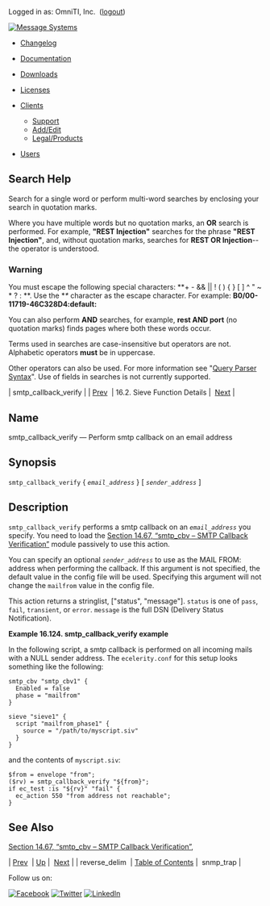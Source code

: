 Logged in as: OmniTI, Inc.  ([logout](https://support.messagesystems.com/logout.php))

[![Message Systems](https://support.messagesystems.com/images/ms-white205.png)](https://support.messagesystems.com/start.php) 

*   [Changelog](https://support.messagesystems.com/start.php?show=changelog)
*   [Documentation](https://support.messagesystems.com/docs/)
*   [Downloads](https://support.messagesystems.com/start.php)

*   [Licenses](https://support.messagesystems.com/license_summary.php)
*   <a href="">Clients</a>
    *   [Support](https://support.messagesystems.com/cs.php)
    *   [Add/Edit](https://support.messagesystems.com/edit_client.php)
    *   [Legal/Products](https://support.messagesystems.com/edit_products.php)
*   [Users](https://support.messagesystems.com/edit_customer.php)

## Search Help

Search for a single word or perform multi-word searches by enclosing your search in quotation marks.

Where you have multiple words but no quotation marks, an **OR** search is performed. For example, **"REST Injection"** searches for the phrase **"REST Injection"**, and, without quotation marks, searches for **REST OR Injection**--the operator is understood.

### Warning

You must escape the following special characters: **+ - && || ! ( ) { } [ ] ^ " ~ * ? : \**. Use the **\** character as the escape character. For example: **B0/00-11719-46C328D4\:default\:**

You can also perform **AND** searches, for example, **rest AND port** (no quotation marks) finds pages where both these words occur.

Terms used in searches are case-insensitive but operators are not. Alphabetic operators **must** be in uppercase.

Other operators can also be used. For more information see "[Query Parser Syntax](https://lucene.apache.org/core/old_versioned_docs/versions/3_0_0/queryparsersyntax.html)". Use of fields in searches is not currently supported.

| smtp_callback_verify |
| [Prev](sieve.ref.reverse_delim.php)  | 16.2. Sieve Function Details |  [Next](sieve.ref.snmp_trap.php) |

<a name="sieve.ref.smtp_callback_verify"></a>
## Name

smtp_callback_verify — Perform smtp callback on an email address

## Synopsis

`smtp_callback_verify` { *`email_address`* } [ *`sender_address`* ]

<a name="idp31196640"></a>
## Description

`smtp_callback_verify` performs a smtp callback on an *`email_address`* you specify. You need to load the [Section 14.67, “smtp_cbv – SMTP Callback Verification”](modules.smtp_cbv.php "14.67. smtp_cbv – SMTP Callback Verification") module passively to use this action.

You can specify an optional *`sender_address`* to use as the MAIL FROM: address when performing the callback. If this argument is not specified, the default value in the config file will be used. Specifying this argument will not change the `mailfrom` value in the config file.

This action returns a stringlist, ["status", "message"]. `status` is one of `pass`, `fail`, `transient`, or `error`. `message` is the full DSN (Delivery Status Notification).

<a name="example.smtp_callback_verify"></a>

**Example 16.124. smtp_callback_verify example**

In the following script, a smtp callback is performed on all incoming mails with a NULL sender address. The `ecelerity.conf` for this setup looks something like the following:

```
smtp_cbv "smtp_cbv1" {
  Enabled = false
  phase = "mailfrom"
}

sieve "sieve1" {
  script "mailfrom_phase1" {
    source = "/path/to/myscript.siv"
  }
}
```

and the contents of `myscript.siv`:

```
$from = envelope "from";
($rv) = smtp_callback_verify "${from}";
if ec_test :is "${rv}" "fail" {
  ec_action 550 "from address not reachable";
}
```

<a name="idp31210240"></a>
## See Also

[Section 14.67, “smtp_cbv – SMTP Callback Verification”](modules.smtp_cbv.php "14.67. smtp_cbv – SMTP Callback Verification"),

| [Prev](sieve.ref.reverse_delim.php)  | [Up](sieve.ref.files.php) |  [Next](sieve.ref.snmp_trap.php) |
| reverse_delim  | [Table of Contents](index.php) |  snmp_trap |

Follow us on:

[![Facebook](https://support.messagesystems.com/images/icon-facebook.png)](http://www.facebook.com/messagesystems) [![Twitter](https://support.messagesystems.com/images/icon-twitter.png)](http://twitter.com/#!/MessageSystems) [![LinkedIn](https://support.messagesystems.com/images/icon-linkedin.png)](http://www.linkedin.com/company/message-systems)